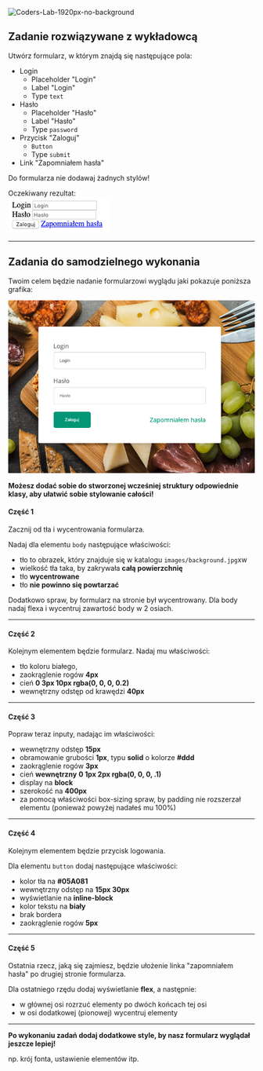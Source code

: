![Coders-Lab-1920px-no-background](https://user-images.githubusercontent.com/30623667/104709394-2cabee80-571f-11eb-9518-ea6a794e558e.png)


## Zadanie rozwiązywane z wykładowcą

Utwórz formularz, w którym znajdą się następujące pola:

- Login
  - Placeholder "Login"
  - Label "Login"
  - Type `text`
- Hasło
  - Placeholder "Hasło"
  - Label "Hasło"
  - Type `password`
- Przycisk "Zaloguj"
  - `Button`
  - Type `submit`
- Link "Zapomniałem hasła"

Do formularza nie dodawaj żadnych stylów!

Oczekiwany rezultat:  
![](images/example01.png)

---

## Zadania do samodzielnego wykonania

Twoim celem będzie nadanie formularzowi wyglądu jaki pokazuje poniższa grafika:

![](images/example02.png)

**Możesz dodać sobie do stworzonej wcześniej struktury odpowiednie klasy, aby ułatwić sobie stylowanie całości!**

#### Część 1

Zacznij od tła i wycentrowania formularza.

Nadaj dla elementu `body` następujące właściwości:

- tło to obrazek, który znajduje się w katalogu `images/background.jpg`xw
- wielkość tła taka, by zakrywała **całą powierzchnię**
- tło **wycentrowane**
- tło **nie powinno się powtarzać**

Dodatkowo spraw, by formularz na stronie był wycentrowany. Dla body nadaj flexa i wycentruj zawartość body w 2 osiach.

---

#### Część 2

Kolejnym elementem będzie formularz. Nadaj mu właściwości:

- tło koloru białego,
- zaokrąglenie rogów **4px**
- cień **0 3px 10px rgba(0, 0, 0, 0.2)**
- wewnętrzny odstęp od krawędzi **40px**

---

#### Część 3

Popraw teraz inputy, nadając im właściwości:

- wewnętrzny odstęp **15px**
- obramowanie grubości **1px**, typu **solid** o kolorze **#ddd**
- zaokrąglenie rogów **3px**
- cień **wewnętrzny** **0 1px 2px rgba(0, 0, 0, .1)**
- display na **block**
- szerokość na **400px**
- za pomocą właściwości box-sizing spraw, by padding nie rozszerzał elementu (ponieważ powyżej nadałeś mu 100%)

---

#### Część 4

Kolejnym elementem będzie przycisk logowania.

Dla elementu `button` dodaj następujące właściwości:

- kolor tła na **#05A081**
- wewnętrzny odstęp na **15px 30px**
- wyświetlanie na **inline-block**
- kolor tekstu na **biały**
- brak bordera
- zaokrąglenie rogów **5px**

---

#### Część 5

Ostatnia rzecz, jaką się zajmiesz, będzie ułożenie linka "zapomniałem hasła" po drugiej stronie formularza.

Dla ostatniego rzędu dodaj wyświetlanie **flex**, a następnie:

- w głównej osi rozrzuć elementy po dwóch końcach tej osi
- w osi dodatkowej (pionowej) wycentruj elementy

---

**Po wykonaniu zadań dodaj dodatkowe style, by nasz formularz wyglądał jeszcze lepiej!**

np. krój fonta, ustawienie elementów itp.
